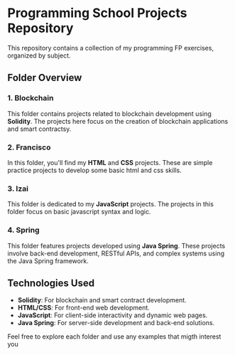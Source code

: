# Programming School Projects Repository

This repository contains a collection of my programming FP exercises, organized by subject.

## Folder Overview

### 1. **Blockchain**
This folder contains projects related to blockchain development using **Solidity**. The projects here focus on the creation of blockchain applications and smart contractsy.

### 2. **Francisco**
In this folder, you'll find my **HTML** and **CSS** projects. These are simple practice projects to develop some basic html and css skills.

### 3. **Izai**
This folder is dedicated to my **JavaScript** projects. The projects in this folder focus on basic javascript syntax and logic.

### 4. **Spring**
This folder features projects developed using **Java Spring**. These projects involve back-end development, RESTful APIs, and complex systems using the Java Spring framework.

## Technologies Used
- **Solidity**: For blockchain and smart contract development.
- **HTML/CSS**: For front-end web development.
- **JavaScript**: For client-side interactivity and dynamic web pages.
- **Java Spring**: For server-side development and back-end solutions.

Feel free to explore each folder and use any examples that migth interest you
